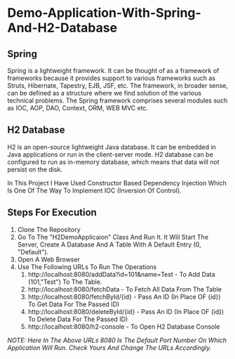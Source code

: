 # Demo-Application-With-Spring-And-H2-Database

## Spring
Spring is a lightweight framework. It can be thought of as a framework of frameworks because it provides support to various frameworks such as Struts, Hibernate, Tapestry, EJB, JSF, etc. The framework, in broader sense, can be defined as a structure where we find solution of the various technical problems.
The Spring framework comprises several modules such as IOC, AOP, DAO, Context, ORM, WEB MVC etc.

## H2 Database 
H2 is an open-source lightweight Java database. It can be embedded in Java applications or run in the client-server mode. H2 database can be configured to run as in-memory database, which means that data will not persist on the disk.

In This Project I Have Used Constructor Based Dependency Injection Which Is One Of The Way To Implement IOC (Inversion Of Control).

## Steps For Execution
1. Clone The Repository 
2. Go To The "H2DemoApplicaion" Class And Run It. It Will Start The Server, Create A Database And A Table With A Default Entry (0, "Default").
3. Open A Web Browser
4. Use The Following URLs To Run The Operations
    1. http://localhost:8080/addData?id=101&name=Test - To Add Data (101,"Test") To The Table.
    2. http://localhost:8080/fetchData - To Fetch All Data From The Table
    3. http://localhost:8080/fetchById/{id} - Pass An ID (In Place OF {id}) To Get Data For The Passed ID)
    4. http://localhost:8080/deleteById/{id} - Pass An ID (In Place OF {id}) To Delete Data For The Passed ID)
    5. http://localhost:8080/h2-console - To Open H2 Database Console

*NOTE: Here In The Above URLs 8080 Is The Default Port Number On Which Application Will Run. Check Yours And Change The URLs Accordingly.*
